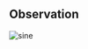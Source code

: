 ## Observation

![sine](https://github.com/user-attachments/assets/84cf81ff-2a0f-425c-a079-6008f7ff304c)
